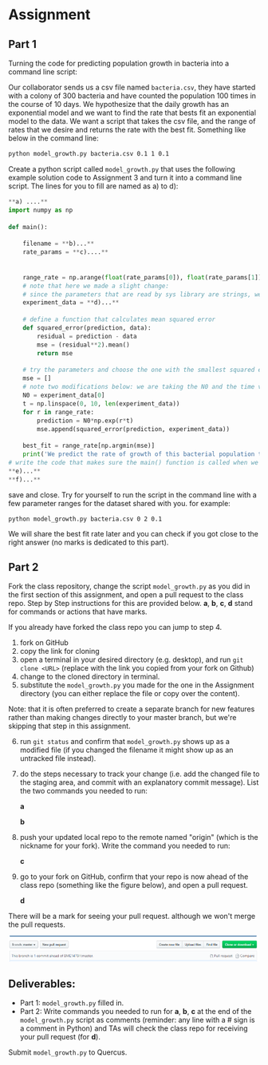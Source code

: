 # Assignment

## Part 1
Turning the code for predicting population growth in bacteria into a command line script:

Our collaborator sends us a csv file named `bacteria.csv`, they have started with a colony of 300 bacteria and have counted the population 100 times in the course of 10 days. We hypothesize that the daily growth has an exponential model and we want to find the rate that bests fit an exponential model to the data. We want a script that takes the csv file, and the range of rates that we desire and returns the rate with the best fit. Something like below in the command line:

```bash
python model_growth.py bacteria.csv 0.1 1 0.1
```

Create a python script called `model_growth.py` that uses the following example solution code to Assignment 3 and turn it into a command line script.
The lines for you to fill are named as a) to d):

```Python
**a) ....**
import numpy as np

def main():

    filename = **b)...**
    rate_params = **c)....**


    range_rate = np.arange(float(rate_params[0]), float(rate_params[1]), float(rate_params[2]))
    # note that here we made a slight change:
    # since the parameters that are read by sys library are strings, we have to convert them to floats. If we were using argpars library we could define type = 'float'
    experiment_data = **d)...**

    # define a function that calculates mean squared error
    def squared_error(prediction, data):
        residual = prediction - data
        mse = (residual**2).mean()          
        return mse

    # try the parameters and choose the one with the smallest squared error
    mse = []
    # note two modifications below: we are taking the N0 and the time vector from data
    N0 = experiment_data[0]
    t = np.linspace(0, 10, len(experiment_data))
    for r in range_rate:
        prediction = N0*np.exp(r*t)
        mse.append(squared_error(prediction, experiment_data))

    best_fit = range_rate[np.argmin(mse)]
    print('We predict the rate of growth of this bacterial population to be', best_fit)
# write the code that makes sure the main() function is called when we run the script from command line
**e)...**
**f)...**
```
save and close.
Try for yourself to run the script in the command line with a few parameter ranges for the dataset shared with you. for example:
```
python model_growth.py bacteria.csv 0 2 0.1
```
We will share the best fit rate later and you can check if you got close to the right answer (no marks is dedicated to this part).

## Part 2
Fork the class repository, change the script `model_growth.py` as you did in the first section of this assignment, and open a pull request to the class repo. Step by Step instructions for this are provided below. **a**, **b**, **c**, **d** stand for commands or actions that have marks.

If you already have forked the class repo you can jump to step 4.

  1. fork on GitHub
  2. copy the link for cloning
  3. open a terminal in your desired directory (e.g. desktop), and run `git clone <URL>` (replace <URL> with the link you copied from your fork on Github)
  4. change to the cloned directory in terminal.
  5. substitute the `model_growth.py` you made for the one in the Assignment directory (you can either replace the file or copy over the content).

  Note: that it is often preferred to create a separate branch for new features rather than making changes directly to your master branch, but we're skipping that step in this assignment.

  6. run `git status` and confirm that `model_growth.py` shows up as a modified file (if you changed the filename it might show up as an untracked file instead).
  7. do the steps necessary to track your change (i.e. add the changed file to the staging area, and commit with an explanatory commit message). List the two commands you needed to run:

     **a**

     **b**

  8. push your updated local repo to the remote named "origin" (which is the nickname for your fork). Write the command you needed to run:

     **c**

  9. go to your fork on GitHub, confirm that your repo is now ahead of the class repo (something like the figure below), and open a pull request.

     **d**

  There will be a mark for seeing your pull request. although we won't merge the pull requests.

![Figure showing the status before pull request](PR.png)

## Deliverables:
- Part 1: `model_growth.py` filled in.
- Part 2: Write commands you needed to run for **a**, **b**, **c** at the end of the `model_growth.py` script as comments (reminder: any line with a # sign is a comment in Python) and TAs will check the class repo for receiving your pull request (for **d**).

Submit `model_growth.py` to Quercus.
